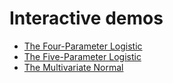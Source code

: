 # Interactive demos

- [The Four-Parameter Logistic](https://julioasotodv.github.io/interactive-demos/4pl/4_param_logistic_function.html)
- [The Five-Parameter Logistic](https://julioasotodv.github.io/interactive-demos/5pl/5_param_logistic_function.html)
- [The Multivariate 
Normal](https://julioasotodv.github.io/interactive-demos/mvn/multivariate_normal.html)
